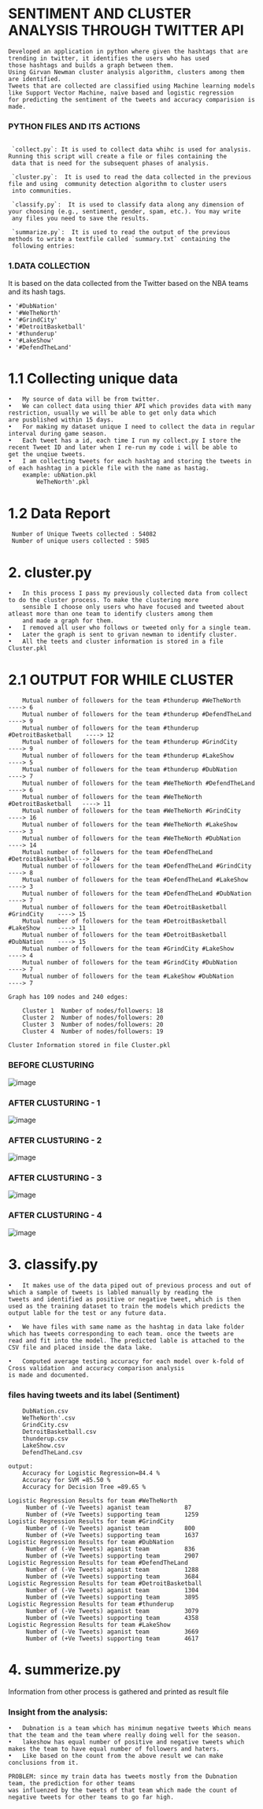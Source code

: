 # SENTIMENT AND CLUSTER ANALYSIS THROUGH TWITTER API	

```
Developed an application in python where given the hashtags that are trending in twitter, it identifies the users who has used 
those hashtags and builds a graph between them. 
Using Girvan Newman cluster analysis algorithm, clusters among them are identified. 
Tweets that are collected are classified using Machine learning models like Support Vector Machine, naïve based and logistic regression
for predicting the sentiment of the tweets and accuracy comparision is made.
```

### PYTHON FILES AND ITS ACTIONS

```

 `collect.py`: It is used to collect data whihc is used for analysis. Running this script will create a file or files containing the
 data that is need for the subsequent phases of analysis.

 `cluster.py`:  It is used to read the data collected in the previous file and using  community detection algorithm to cluster users
 into communities. 

 `classify.py`:  It is used to classify data along any dimension of your choosing (e.g., sentiment, gender, spam, etc.). You may write
 any files you need to save the results.

 `summarize.py`:  It is used to read the output of the previous methods to write a textfile called `summary.txt` containing the
 following entries:

```


### 1.DATA COLLECTION

It is based on the data collected from the Twitter based on the NBA teams and its hash tags.


```
• '#DubNation'
• '#WeTheNorth'
• '#GrindCity'
• '#DetroitBasketball'
• '#thunderup'
• '#LakeShow'
• '#DefendTheLand'
```

# 1.1 Collecting unique data 

```
•	My source of data will be from twitter. 
•	We can collect data using thier API which provides data with many restriction, usually we will be able to get only data which 
are pusblished within 15 days. 
•	For making my dataset unique I need to collect the data in regular interval during game season. 
•	Each tweet has a id, each time I run my collect.py I store the recent Tweet ID and later when I re-run my code i will be able to 
get the unqiue tweets. 
•	I am collecting tweets for each hashtag and storing the tweets in of each hashtag in a pickle file with the name as hastag.
	example: ubNation.pkl
		WeTheNorth'.pkl

```

# 1.2 Data Report

```
 Number of Unique Tweets collected : 54082
 Number of unique users collected : 5985
```

# 2. cluster.py

```
•	In this process I pass my previously collected data from collect to do the cluster process. To make the clustering more 	
	sensible I choose only users who have focused and tweeted about atleast more than one team to identify clusters among them 	
	and made a graph for them.
•	I removed all user who follows or tweeted only for a single team.
•	Later the graph is sent to grivan newman to identify cluster.
•	All the teets and cluster information is stored in a file Cluster.pkl
```

# 2.1 OUTPUT FOR WHILE CLUSTER

```
	Mutual number of followers for the team #thunderup #WeTheNorth		 ----> 6
	Mutual number of followers for the team #thunderup #DefendTheLand 	 ----> 9
	Mutual number of followers for the team #thunderup #DetroitBasketball    ----> 12
	Mutual number of followers for the team #thunderup #GrindCity 		 ----> 9
	Mutual number of followers for the team #thunderup #LakeShow 		 ----> 5
	Mutual number of followers for the team #thunderup #DubNation 		 ----> 7
	Mutual number of followers for the team #WeTheNorth #DefendTheLand 	 ----> 6
	Mutual number of followers for the team #WeTheNorth #DetroitBasketball   ----> 11
	Mutual number of followers for the team #WeTheNorth #GrindCity 		 ----> 16
	Mutual number of followers for the team #WeTheNorth #LakeShow		 ----> 3
	Mutual number of followers for the team #WeTheNorth #DubNation     	 ----> 14
	Mutual number of followers for the team #DefendTheLand #DetroitBasketball----> 24
	Mutual number of followers for the team #DefendTheLand #GrindCity        ----> 8
	Mutual number of followers for the team #DefendTheLand #LakeShow 	 ----> 3
	Mutual number of followers for the team #DefendTheLand #DubNation 	 ----> 7
	Mutual number of followers for the team #DetroitBasketball #GrindCity    ----> 15
	Mutual number of followers for the team #DetroitBasketball #LakeShow     ----> 11
	Mutual number of followers for the team #DetroitBasketball #DubNation    ----> 15
	Mutual number of followers for the team #GrindCity #LakeShow 		 ----> 4
	Mutual number of followers for the team #GrindCity #DubNation 		 ----> 7
	Mutual number of followers for the team #LakeShow #DubNation  		 ----> 7

Graph has 109 nodes and 240 edges:

	Cluster 1  Number of nodes/followers: 18
	Cluster 2  Number of nodes/followers: 20
	Cluster 3  Number of nodes/followers: 20
	Cluster 4  Number of nodes/followers: 19

Cluster Information stored in file Cluster.pkl 
```

### BEFORE CLUSTURING
![image](https://github.com/mpradeep1994/Sentiment-and-Cluster-analysis-through-twitter/blob/master/cluster%20images/before_clusture.png "Optional title")
### AFTER CLUSTURING - 1
![image](https://github.com/mpradeep1994/Sentiment-and-Cluster-analysis-through-twitter/blob/master/cluster%20images/Cluster1.png "Optional title")
### AFTER CLUSTURING - 2
![image](https://github.com/mpradeep1994/Sentiment-and-Cluster-analysis-through-twitter/blob/master/cluster%20images/Cluster2.png "Optional title")
### AFTER CLUSTURING - 3
![image](https://github.com/mpradeep1994/Sentiment-and-Cluster-analysis-through-twitter/blob/master/cluster%20images/Cluster3.png "Optional title")
### AFTER CLUSTURING - 4
![image](https://github.com/mpradeep1994/Sentiment-and-Cluster-analysis-through-twitter/blob/master/cluster%20images/Cluster4.png "Optional title")


# 3. classify.py

```
•	It makes use of the data piped out of previous process and out of which a sample of tweets is labled manually by reading the 
tweets and identified as positive or negative tweet, which is then used as the training dataset to train the models which predicts the 
output lable for the test or any future data.

•	We have files with same name as the hashtag in data lake folder which has tweets corresponding to each team. once the tweets are 
read and fit into the model. The predicted lable is attached to the CSV file and placed inside the data lake. 

•	Computed average testing accuracy for each model over k-fold of Cross validation  and accuracy comparison analysis 		
is made and documented.
```
### files having tweets and its label (Sentiment)
```
	DubNation.csv
	WeTheNorth'.csv
	GrindCity.csv
	DetroitBasketball.csv
	thunderup.csv
	LakeShow.csv
	DefendTheLand.csv

output:
	Accuracy for Logistic Regression=84.4 %
	Accuracy for SVM =85.50 %
	Accuracy for Decision Tree =89.65 %

Logistic Regression Results for team #WeTheNorth
	 Number of (-Ve Tweets) aganist team          87
	 Number of (+Ve Tweets) supporting team       1259
Logistic Regression Results for team #GrindCity
	 Number of (-Ve Tweets) aganist team 		  800
	 Number of (+Ve Tweets) supporting team	      1637
Logistic Regression Results for team #DubNation
	 Number of (-Ve Tweets) aganist team 		  836
	 Number of (+Ve Tweets) supporting team	      2907
Logistic Regression Results for team #DefendTheLand
	 Number of (-Ve Tweets) aganist team 		  1288
	 Number of (+Ve Tweets) supporting team		  3684
Logistic Regression Results for team #DetroitBasketball
	 Number of (-Ve Tweets) aganist team 		  1304
	 Number of (+Ve Tweets) supporting team       3895
Logistic Regression Results for team #thunderup
	 Number of (-Ve Tweets) aganist team 		  3079
	 Number of (+Ve Tweets) supporting team		  4358
Logistic Regression Results for team #LakeShow
	 Number of (-Ve Tweets) aganist team 		  3669
	 Number of (+Ve Tweets) supporting team 	  4617

```
 
# 4. summerize.py

Information from other process is gathered and printed as result file

### Insight from the analysis:
```
•	Dubnation is a team which has minimum negative tweets Which means that the team and the team where really doing well for the season.
•	lakeshow has equal number of positive and negative tweets which makes the team to have equal number of followers and haters.
•	Like based on the count from the above result we can make conclusions from it. 

PROBLEM: since my train data has tweets mostly from the Dubnation team, the prediction for other teams 
was influenzed by the tweets of that team which made the count of negative tweets for other teams to go far high.
```
